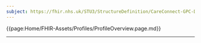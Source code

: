 ```yaml
---
subject: https://fhir.nhs.uk/STU3/StructureDefinition/CareConnect-GPC-DiagnosticReport-1
---
```


{{page:Home/FHIR-Assets/Profiles/ProfileOverview.page.md}}

---